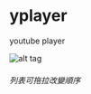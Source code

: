 # yplayer
youtube player

![alt tag](https://github.com/lamperder/yplayer/blob/gh-pages/img/tutorial.gif?raw=true)

###### 列表可拖拉改變順序
